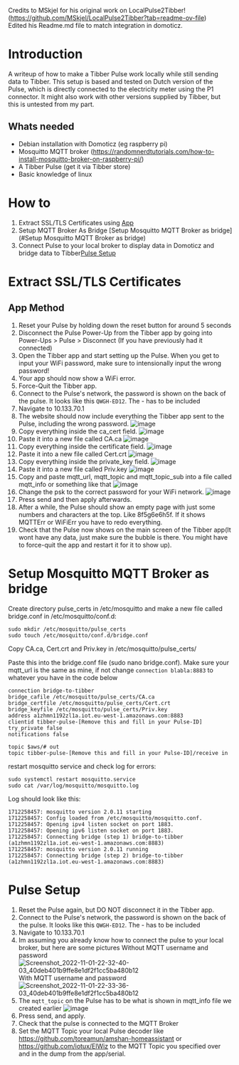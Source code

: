 Credits to MSkjel for his original work on LocalPulse2Tibber! (https://github.com/MSkjel/LocalPulse2Tibber?tab=readme-ov-file)<br>
Edited his Readme.md file to match integration in domoticz.

# Introduction
A writeup of how to make a Tibber Pulse work locally while still sending data to Tibber.
This setup is based and tested on Dutch version of the Pulse, which is directly connected to the electricity meter using the P1 connector. It might also work with other versions supplied by Tibber, but this is untested from my part.

## Whats needed
- Debian installation with Domoticz (eg raspberry pi)
- Mosquitto MQTT broker (https://randomnerdtutorials.com/how-to-install-mosquitto-broker-on-raspberry-pi/)
- A Tibber Pulse (get it via Tibber store)
- Basic knowledge of linux

# How to
1. Extract SSL/TLS Certificates using [App](#app-method) 
2. Setup MQTT Broker As Bridge [Setup Mosquitto MQTT Broker as bridge](#Setup Mosquitto MQTT Broker as bridge)
3. Connect Pulse to your local broker to display data in Domoticz and bridge data to Tibber[Pulse Setup](#pulse-setup)

# Extract SSL/TLS Certificates
## App Method
1. Reset your Pulse by holding down the reset button for around 5 seconds
2. Disconnect the Pulse Power-Up from the Tibber app by going into Power-Ups > Pulse > Disconnect (If you have previously had it connected)
3. Open the Tibber app and start setting up the Pulse. When you get to input your WiFi password, make sure to intensionally input the wrong password!
4. Your app should now show a WiFi error.
5. Force-Quit the Tibber app.
6. Connect to the Pulse's network, the password is shown on the back of the pulse. It looks like this `QWGH-ED12`. The - has to be included
7. Navigate to 10.133.70.1
8. The website should now include everything the Tibber app sent to the Pulse, including the wrong password.
![image](https://user-images.githubusercontent.com/7550920/199970623-fa5e3ed7-c366-4714-8168-7c31bf703035.png)
9. Copy everything inside the ca_cert field.
![image](https://user-images.githubusercontent.com/7550920/199970668-80287761-e774-41b0-a9c1-350ed2872a10.png)
10. Paste it into a new file called CA.ca
![image](https://user-images.githubusercontent.com/7550920/199969243-0e209a16-7895-41c3-a18d-865e35482553.png)
11. Copy everything inside the certificate field.
![image](https://user-images.githubusercontent.com/7550920/199970722-5c00f144-abf9-4b37-ad53-7b10fa63cc71.png)
12. Paste it into a new file called Cert.crt
![image](https://user-images.githubusercontent.com/7550920/199969586-e0a193c9-5cae-4c4b-9704-3898944d0488.png)
13. Copy everything inside the private_key field.
![image](https://user-images.githubusercontent.com/7550920/199970770-d19fe349-5566-4029-b1b3-2a2bfdca1db4.png)
14. Paste it into a new file called Priv.key
![image](https://user-images.githubusercontent.com/7550920/199969839-e6bf4e18-c262-4849-922e-6a5637b3f85c.png)
17. Copy and paste mqtt_url, mqtt_topic and mqtt_topic_sub into a file called mqtt_info or something like that
![image](https://user-images.githubusercontent.com/7550920/199970440-b4db7e97-2c3c-4df7-8dbb-80136e84d3af.png)
18. Change the psk to the correct password for your WiFi network.
![image](https://user-images.githubusercontent.com/7550920/199971036-2e73e209-fa8b-4f0f-81b9-c61b323a084a.png)
19. Press send and then apply afterwards.
20. After a while, the Pulse should show an empty page with just some numbers and characters at the top. Like 8f5g6e6h5f. If it shows MQTTErr or WiFiErr you have to redo everything.
21. Check that the Pulse now shows on the main screen of the Tibber app(It wont have any data, just make sure the bubble is there. You might have to force-quit the app and restart it for it to show up).


# Setup Mosquitto MQTT Broker as bridge
Create directory pulse_certs in /etc/mosquitto and make a new file called bridge.conf in /etc/mosquitto/conf.d:
```
sudo mkdir /etc/mosquitto/pulse_certs
sudo touch /etc/mosquitto/conf.d/bridge.conf
``` 

Copy CA.ca, Cert.crt and Priv.key in /etc/mosquitto/pulse_certs/

Paste this into the bridge.conf file (sudo nano bridge.conf).
Make sure your mqtt_url is the same as mine, if not change `connection blabla:8883` to whatever you have in the code below
```
connection bridge-to-tibber
bridge_cafile /etc/mosquitto/pulse_certs/CA.ca
bridge_certfile /etc/mosquitto/pulse_certs/Cert.crt
bridge_keyfile /etc/mosquitto/pulse_certs/Priv.key
address a1zhmn1192zl1a.iot.eu-west-1.amazonaws.com:8883
clientid tibber-pulse-[Remove this and fill in your Pulse-ID]
try_private false
notifications false

topic $aws/# out
topic tibber-pulse-[Remove this and fill in your Pulse-ID]/receive in
``` 

restart mosquitto service and check log for errors:
```
sudo systemctl restart mosquitto.service
sudo cat /var/log/mosquitto/mosquitto.log
```

Log should look like this:
```
1712258457: mosquitto version 2.0.11 starting
1712258457: Config loaded from /etc/mosquitto/mosquitto.conf.
1712258457: Opening ipv4 listen socket on port 1883.
1712258457: Opening ipv6 listen socket on port 1883.
1712258457: Connecting bridge (step 1) bridge-to-tibber (a1zhmn1192zl1a.iot.eu-west-1.amazonaws.com:8883)
1712258457: mosquitto version 2.0.11 running
1712258457: Connecting bridge (step 2) bridge-to-tibber (a1zhmn1192zl1a.iot.eu-west-1.amazonaws.com:8883)
```


# Pulse Setup
1. Reset the Pulse again, but DO NOT disconnect it in the Tibber app.
2. Connect to the Pulse's network, the password is shown on the back of the pulse. It looks like this `QWGH-ED12`. The - has to be included
3. Navigate to 10.133.70.1
4. Im assuming you already know how to connect the pulse to your local broker, but here are some pictures
Without MQTT username and password
![Screenshot_2022-11-01-22-32-40-03_40deb401b9ffe8e1df2f1cc5ba480b12](https://user-images.githubusercontent.com/7550920/199346611-61be22b1-a051-4e17-9bd3-0b092fbb002e.jpg)
With MQTT username and password
![Screenshot_2022-11-01-22-33-36-03_40deb401b9ffe8e1df2f1cc5ba480b12](https://user-images.githubusercontent.com/7550920/199346519-cf30afd7-6c6b-4dd6-bb6c-89f96b287d06.jpg)
5. The `mqtt_topic` on the Pulse has to be what is shown in mqtt_info file we created earlier
![image](https://user-images.githubusercontent.com/7550920/199972247-7b25b2c0-524f-4450-be48-33f77d0c477d.png)
6. Press send, and apply.
7. Check that the pulse is connected to the MQTT Broker
8. Set the MQTT Topic your local Pulse decoder like https://github.com/toreamun/amshan-homeassistant or https://github.com/iotux/ElWiz to the MQTT Topic you specified over and in the dump from the app/serial.

